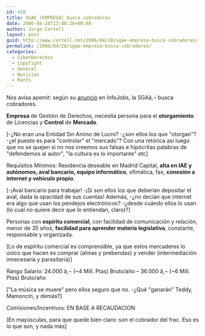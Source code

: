 ```yaml
---
id: 418
title: SGAE (EMPRESA) busca cobradores
date: 2006-04-28T13:40:28+00:00
author: Jorge Cortell
layout: post
guid: http://www.cortell.net/2006/04/28/sgae-empresa-busca-cobradores/
permalink: /2006/04/28/sgae-empresa-busca-cobradores/
categories:
  - CiberDerechos
  - Copyfight
  - General
  - Noticias
  - Rants
---
```

Nos avisa apemit: según su [anuncio](http://www.infojobs.net/visualizar_oferta.ij/of_codigo=534845123242505726040328304402) en InfoJobs, la SGAâ‚¬ busca cobradores.

**Empresa** de Gestión de Derechos, necesita persona para el **otorgamiento** de Licencias y **Control** de **Mercado**.

[-¿No eran una Entidad Sin Animo de Lucro? -¿son ellos los que "otorgan"? -¿el puesto es para "controlar" el "mercado"? Con una retórica así­ luego que no se quejen si no nos creemos sus falsas e hipócritas palabras de "defendemos al autor", "la cultura es lo importante" etc]

Requisitos Mí­nimos: Residencia deseable en Madrid Capital, **alta en IAE y autónomos, aval bancario, equipo informático**, ofimática, fax, **conexión a internet y vehiculo propio**.

[-¡Aval bancario para trabajar! -¡Si son ellos los que deberí­an depositar el aval, dada la opacidad de sus cuentas! Además, -¿no decí­an que internet era algo que usan los pendejos electrónicos? -¿desde cuándo ellos lo usan (lo cual no quiere decir que lo entiendan, claro)?]

Personas con **espí­ritu comercial**, con facilidad de comunicación y relación, menor de 35 años, **facilidad para aprender materia legislativa**, constante, responsable y organizada.

[Lo de espí­ritu comercial es comprensible, ya que estos mercaderes lo único que hacen es comprar (almas y prebendas) y vender (intermediación innecesaria y parasitaria)]

Rango Salario: 24.000 â‚¬ (~4 Mill. Ptas) Bruto/año – 36.000 â‚¬ (~6 Mill. Ptas) Bruto/año

["La música se muere" pero ellos seguro que no. -¿Qué "ganarán" Teddy, Mamoncí­n, y demás?]

Comisiones/Incentivos: EN BASE A RECAUDACION

[En mayúsculas, para que quede bien claro: son el cobrador del frac. Eso es lo que son, y nada más]